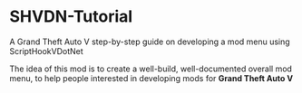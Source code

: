 # SHVDN-Tutorial
A Grand Theft Auto V step-by-step guide on developing a mod menu using ScriptHookVDotNet 

The idea of this mod is to create a well-build, well-documented overall mod menu, to help people interested in developing mods for **Grand Theft Auto V**
